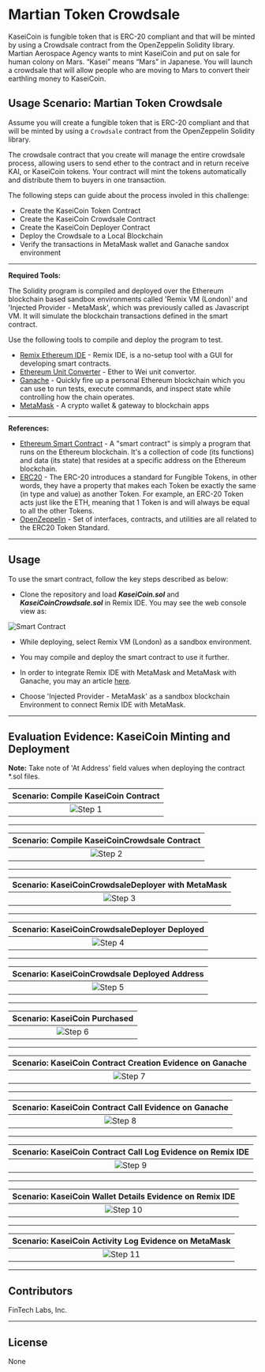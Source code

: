 # Martian Token Crowdsale

KaseiCoin is fungible token that is ERC-20 compliant and that will be minted by using a Crowdsale contract from the OpenZeppelin Solidity library. Martian Aerospace Agency wants to mint KaseiCoin and put on sale for human colony on Mars. “Kasei” means “Mars” in Japanese. You will launch a crowdsale that will allow people who are moving to Mars to convert their earthling money to KaseiCoin.
## Usage Scenario: Martian Token Crowdsale

Assume you will create a fungible token that is ERC-20 compliant and that will be minted by using a `Crowdsale` contract from the OpenZeppelin Solidity library.

The crowdsale contract that you create will manage the entire crowdsale process, allowing users to send ether to the contract and in return receive KAI, or KaseiCoin tokens. Your contract will mint the tokens automatically and distribute them to buyers in one transaction.

The following steps can guide about the process involed in this challenge:

- Create the KaseiCoin Token Contract
- Create the KaseiCoin Crowdsale Contract
- Create the KaseiCoin Deployer Contract
- Deploy the Crowdsale to a Local Blockchain
- Verify the transactions in MetaMask wallet and Ganache sandox environment

---

**Required Tools:**

The Solidity program is compiled and deployed over the Ethereum blockchain based sandbox environments called 'Remix VM (London)' and 'Injected Provider - MetaMask', which was previously called as Javascript VM. It will simulate the blockchain transactions defined in the smart contract.

Use the following tools to compile and deploy the program to test.

* [Remix Ethereum IDE](https://remix-project.org/) - Remix IDE, is a no-setup tool with a GUI for developing smart contracts.
* [Ethereum Unit Converter](https://eth-converter.com/) - Ether to Wei unit convertor.
* [Ganache](https://trufflesuite.com/ganache/) - Quickly fire up a personal Ethereum blockchain which you can use to run tests, execute commands, and inspect state while controlling how the chain operates.
* [MetaMask](https://metamask.io/) - A crypto wallet & gateway to blockchain apps

---

**References:**

* [Ethereum Smart Contract](https://ethereum.org/en/smart-contracts/) - A "smart contract" is simply a program that runs on the Ethereum blockchain. It's a collection of code (its functions) and data (its state) that resides at a specific address on the Ethereum blockchain.
* [ERC20](https://ethereum.org/en/developers/docs/standards/tokens/erc-20/) - The ERC-20 introduces a standard for Fungible Tokens, in other words, they have a property that makes each Token be exactly the same (in type and value) as another Token. For example, an ERC-20 Token acts just like the ETH, meaning that 1 Token is and will always be equal to all the other Tokens.
* [OpenZeppelin](https://docs.openzeppelin.com/contracts/2.x/api/token/erc20) - Set of interfaces, contracts, and utilities are all related to the ERC20 Token Standard.

---
## Usage

To use the smart contract, follow the key steps described as below:

- Clone the repository and load ***KaseiCoin.sol*** and ***KaseiCoinCrowdsale.sol*** in Remix IDE. You may see the web console view as:

![Smart Contract](Images/App_Usage.png)

- While deploying, select Remix VM (London) as a sandbox environment.

- You may compile and deploy the smart contract to use it further.

- In order to integrate Remix IDE with MetaMask and MetaMask with Ganache, you may an article [here](https://www.geeksforgeeks.org/how-to-set-up-ganche-with-metamask/).

- Choose 'Injected Provider - MetaMask' as a sandbox blockchain Environment to connect Remix IDE with MetaMask. 

---
## Evaluation Evidence: KaseiCoin Minting and Deployment

**Note:** Take note of 'At Address' field values when deploying the contract *.sol files.

|Scenario: Compile KaseiCoin Contract|
|:-:|
|![Step 1](Images/KaseiCoin.png)|

---

|Scenario: Compile KaseiCoinCrowdsale Contract|
|:-:|
|![Step 2](Images/KaseiCoinCrowdsale.png)|

---

|Scenario: KaseiCoinCrowdsaleDeployer with MetaMask|
|:-:|
|![Step 3](Images/KaseiCoinCrowdsaleDeployer.png)|

---

|Scenario: KaseiCoinCrowdsaleDeployer Deployed|
|:-:|
|![Step 4](Images/KaseiCoinCrowdsaleDeployed.png)|

---

|Scenario: KaseiCoinCrowdsale Deployed Address|
|:-:|
|![Step 5](Images/KaseiCoinCrowdsale_Deployed_Address.png)|

---

|Scenario: KaseiCoin Purchased|
|:-:|
|![Step 6](Images/KaseiCoin_Purchased.png)|

---

|Scenario: KaseiCoin Contract Creation Evidence on Ganache|
|:-:|
|![Step 7](Images/KaseiCoin_Contract_Creation.png)|

---

|Scenario: KaseiCoin Contract Call Evidence on Ganache|
|:-:|
|![Step 8](Images/KaseiCoin_Contract_Call.png)|

---

|Scenario: KaseiCoin Contract Call Log Evidence on Remix IDE|
|:-:|
|![Step 9](Images/KaseiCoin_Contract_Call_Log.png)|

---

|Scenario: KaseiCoin Wallet Details Evidence on Remix IDE|
|:-:|
|![Step 10](Images/KaseiCoin_wallet_Details.png)|

---

|Scenario: KaseiCoin Activity Log Evidence on MetaMask|
|:-:|
|![Step 11](Images/KaseiCoin_Metamask.png)|

---

## Contributors

FinTech Labs, Inc.

---

## License

None
